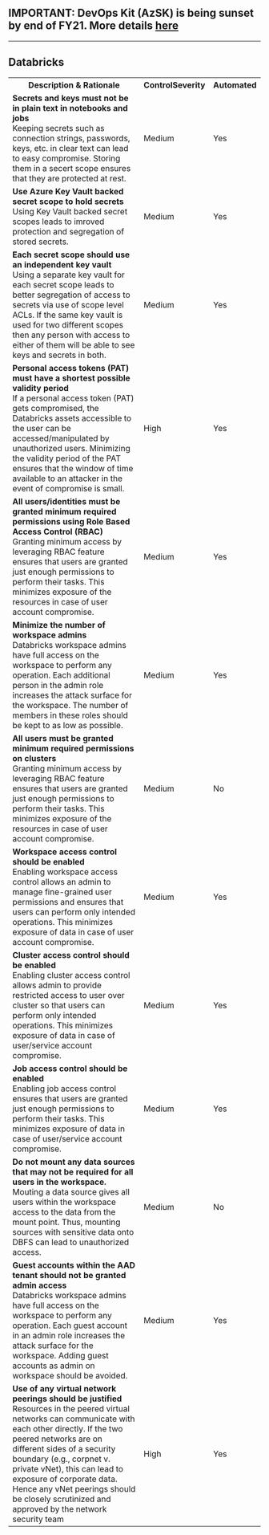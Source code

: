 ## IMPORTANT: DevOps Kit (AzSK) is being sunset by end of FY21. More details [here](../../../ReleaseNotes/AzSKSunsetNotice.md)
----------------------------------------------

<html>
<head>

</head><body>
<H2>Databricks</H2><table><tr><th>Description & Rationale</th><th>ControlSeverity</th><th>Automated</th></tr><tr><td><b>Secrets and keys must not be in plain text in notebooks and jobs</b><br/>Keeping secrets such as connection strings, passwords, keys, etc. in clear text can lead to easy compromise. Storing them in a secert scope ensures that they are protected at rest.</td><td>Medium</td><td>Yes</td></tr><tr><td><b>Use Azure Key Vault backed secret scope to hold secrets</b><br/>Using Key Vault backed secret scopes leads to imroved protection and segregation of stored secrets.</td><td>Medium</td><td>Yes</td></tr><tr><td><b>Each secret scope should use an independent key vault</b><br/>Using a separate key vault for each secret scope leads to better segregation of access to secrets via use of scope level ACLs. If the same key vault is used for two different scopes then any person with access to either of them will be able to see keys and secrets in both. </td><td>Medium</td><td>Yes</td></tr><tr><td><b>Personal access tokens (PAT) must have a shortest possible validity period</b><br/>If a personal access token (PAT) gets compromised, the Databricks assets accessible to the user can be accessed/manipulated by unauthorized users. Minimizing the validity period of the PAT ensures that the window of time available to an attacker in the event of compromise is small.</td><td>High</td><td>Yes</td></tr><tr><td><b>All users/identities must be granted minimum required permissions using Role Based Access Control (RBAC)</b><br/>Granting minimum access by leveraging RBAC feature ensures that users are granted just enough permissions to perform their tasks. This minimizes exposure of the resources in case of user account compromise.</td><td>Medium</td><td>Yes</td></tr><tr><td><b>Minimize the number of workspace admins</b><br/>Databricks workspace admins have full access on the workspace to perform any operation. Each additional person in the admin role increases the attack surface for the workspace. The number of members in these roles should be kept to as low as possible.</td><td>Medium</td><td>Yes</td></tr><tr><td><b>All users must be granted minimum required permissions on clusters</b><br/>Granting minimum access by leveraging RBAC feature ensures that users are granted just enough permissions to perform their tasks. This minimizes exposure of the resources in case of user account compromise.</td><td>Medium</td><td>No</td></tr><tr><td><b>Workspace access control should be enabled</b><br/>Enabling workspace access control allows an admin to manage fine-grained user permissions and ensures that users can perform only intended operations. This minimizes exposure of data in case of user account compromise.</td><td>Medium</td><td>Yes</td></tr><tr><td><b>Cluster access control should be enabled</b><br/>Enabling cluster access control allows admin to provide restricted access to user over cluster so that users can perform only intended operations. This minimizes exposure of data in case of user/service account compromise.</td><td>Medium</td><td>Yes</td></tr><tr><td><b>Job access control should be enabled</b><br/>Enabling job access control ensures that users are granted just enough permissions to perform their tasks. This minimizes exposure of data in case of user/service account compromise.</td><td>Medium</td><td>Yes</td></tr><tr><td><b>Do not mount any data sources that may not be required for all users in the workspace.</b><br/>Mouting a data source gives all users within the workspace access to the data from the mount point. Thus, mounting sources with sensitive data onto DBFS can lead to unauthorized access.</td><td>Medium</td><td>No</td></tr><tr><td><b>Guest accounts within the AAD tenant should not be granted admin access</b><br/>Databricks workspace admins have full access on the workspace to perform any operation. Each guest account in an admin role increases the attack surface for the workspace. Adding guest accounts as admin on workspace should be avoided.</td><td>Medium</td><td>Yes</td></tr><tr><td><b>Use of any virtual network peerings should be justified</b><br/>Resources in the peered virtual networks can communicate with each other directly. If the two peered networks are on different sides of a security boundary (e.g., corpnet v. private vNet), this can lead to exposure of corporate data. Hence any vNet peerings should be closely scrutinized and approved by the network security team</td><td>High</td><td>Yes</td></tr></table>
<table>
</table>
</body></html>
